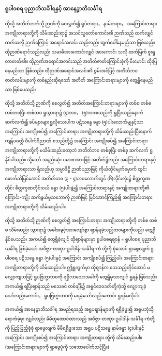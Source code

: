### ရူပါ၀စရ ပုညာဘိသင်္ခါရနှင့် အာနေဉ္ဇာဘိသင်္ခါရ

ထိုသို့ အတိတ်ဘက်သို့ ဉာဏ်ကို စေလွှတ်၍ ရုပ်တရား， နာမ်တရား， အကြောင်းတရား အကျိုးတရားတို့ကို
သိမ်းဆည်းရာ၌ အသင်သူတော်ကောင်း၏ ဉာဏ်သည် ထက်လျှင် ထက်သလို ဉာဏ်ကြောင့် အရောင်အလင်း
သည်လည်း ထွက်ပေါ်နေမည်သာ ဖြစ်သည်။ ထိုဉာဏ်ရောင်သည်လည်း သမာဓိအားကောင်းလျှင် အားကောင်း
သလို ထက်မြက် စူးရှလာတတ်၏။ ထိုဉာဏ်အရောင်အလင်းသည် အတိတ်ဇာတ်ကြောင်းစုံကို မီးမောင်း
ထိုးပြနေမည်သာ ဖြစ်သည်။ ထိုဉာဏ်အရောင်အလင်း၏ စွမ်းအင်ဖြင့် အတိတ်ဘ၀ ဇာတ်လမ်းများကို
တစ်နည်းဆိုရသော် အတိတ် အကြောင်းတရားများကို တွေ့ရှိနေမည်သာ ဖြစ်ပေသည်။

ထိုသို့ အတိတ်သို့ ဉာဏ်ကို စေလွှတ်၍ အတိတ်အကြောင်းတရားများကို တစ်စ တစ်စ တစ်ဘ၀ပြီး
တစ်ဘ၀ ရှုသွားရာ၌ (၄)ဘ၀， (၅)ဘ၀စသည်ကို ရှုပြီးသည်နောက် ဆက်လက်၍ ခပ်များများရှုလိုသေးပါက
ပဋိသန္ဓေ ခန္ဓာ (၅)ပါးလောက်မျှနှင့်သာ အကြောင်း အကျိုးစပ်၍ အကြောင်းတရား အကျိုးတရားတို့ကို
သိမ်းဆည်းပြီးနောက် ကျန်ပဝတ္တိ ဝိပါက်ဝိညာဏ် စသည်တို့၌ အကြောင်း အကျိုးစပ်၍ အကြောင်းတရား
အကျိုးတရားတို့ကို မသိမ်းဆည်းတော့ဘဲ အတိတ်ဘ၀ တစ်ခုပြီး တစ်ခု ဆက်လက် ရှုနိုင်ပါသည်။ သို့သော်
အနည်းဆုံး ပမာဏအားဖြင့် အတိတ်၌လည်း အကြောင်းတရားနှင့် အကျိုးတရားသာ ရှိသည်ဟု သမ္မာဒိဋ္ဌိ
ဉာဏ်ပညာဖြင့် ကိုယ်တိုင်မျက်မှောက် ထွင်းဖောက်သိမြင်အောင် အတိတ်ဘ၀ (၃ - ၄)ဘ၀လောက်တွင်
(၆)လိုင်းလုံး၌ စိတ္တက္ခဏတိုင်း စိတ္တက္ခဏတိုင်းဝယ် ခန္ဓာ (၅)ပါးဖွဲ့၍ အကြောင်းတရားနှင့် အကျိုးတရားတို့၏
ကြောင်း-ကျိုး ဆက်နွှယ်မှုသဘောကို ဉာဏ်ဖြင့် မြင်အောင်ကြည့်၍ အကြောင်းတရား အကျိုးတရားတို့ကို
သိမ်းဆည်းပါ။

ထိုသို့ အတိတ်သို့ ဉာဏ်ကို စေလွှတ်၍ အကြောင်းတရား အကျိုးတရားတို့ကို တစ်စ တစ်စ သိမ်းဆည်း
သွားရာ၌ အခါအခွင့်အားလျော်စွာ ဈာန်ရခဲ့သည့်ဘ၀များကိုလည်း တွေ့ရှိနိုင်ပေသည်။ အကယ်၍ တွေ့ရှိခဲ့လျှင်
ထိုဈာန်များမှာ ရူပါ၀စရဈာန် = ရူပါ၀စရ ပုညာဘိသင်္ခါရ ဖြစ်ခဲ့သော် အဝိဇ္ဇာ-တဏှာ-ဥပါဒါန်-သင်္ခါရ-ကံ တို့ကို
စုံအောင် ရှာဖွေလျက် ရူပါ၀စရ ပဋိသန္ဓေ ခန္ဓာ (၅)ပါးနှင့် အကြောင်း အကျိုးစပ်၍ ကြည့်ပါ။ အကြောင်းတရား
အကျိုးတရားတို့ကို သိမ်းဆည်းပါ။ ဤရှုကွက်မှာ ထိုဈာန်က သေသည့်တိုင်အောင် မလျှောကျသဖြင့်
ရူပဗြဟ္မာဘ၀ကို ရရှိလာသောအခါကို တွေ့ရှိမှသာလျှင် ရှုရန် ဖြစ်သည်။ အကယ်၍ ရပြီးဈာန်သည် မသေခင်
တစ်ချိန်၌ အရှင်ဒေ၀ဒတ်တို့ကဲ့သို့ လျှောကျခဲ့သော်လည်းကောင်း， ရူပဗြဟ္မာဘ၀ကို မရခဲ့သော်လည်းကောင်း
ရှုရန်မလိုပါ။

အကယ်၍ အာနေဉ္ဇာဘိသင်္ခါရ အမည်ရသည့် အရူပဈာန်များကို ရရှိခဲ့ဖူး၍ အရူပဘုံသို့ ရောက်ခဲ့ဖူး
လျှင်လည်း မိမိထူထောင်ထားသည့် အဝိဇ္ဇာ-တဏှာ-ဥပါဒါန်-သင်္ခါရ-ကံတို့ကို ပြည့်ပြည့်စုံစုံ ရှာဖွေလျက်
မိမိရရှိဖူးသော အရူပ ပဋိသန္ဓေ နာမ်ခန္ဓာ (၄)ပါးနှင့် အကြောင်း အကျိုးစပ်၍ အကြောင်းတရား အကျိုးတရား
တို့ကို သိမ်းဆည်းပါ။ (အကြောင်းတရားများကို ရှာဖွေပုံကို သဘောပေါက်သင့်ပြီ။)
